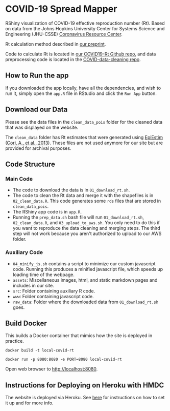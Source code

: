 # COVID-19 Spread Mapper

RShiny visualization of COVID-19 effective reproduction number (Rt). Based on
data from the Johns Hopkins University Center for Systems Science and
Engineering (JHU-CSSE) [Coronavirus Resource
Center](https://github.com/CSSEGISandData/COVID-19).

Rt calculation method described in [our preprint](https://www.medrxiv.org/content/10.1101/2021.03.12.21253496v1).

Code to calculate Rt is located in [our COVID19-Rt Github repo](https://github.com/lin-lab/COVID19-Rt),
and data preprocessing code is located in the [COVID-data-cleaning repo](https://github.com/lin-lab/COVID-data-cleaning).

## How to Run the app

If you downloaded the app locally, have all the dependencies, and wish to run
it, simply open the `app.R` file in RStudio and click the `Run App` button.

## Download our Data

Please see the data files in the `clean_data_pois` folder for the cleaned data that
was displayed on the website.

The `clean_data` folder has Rt estimates that were generated using
[EpiEstim](https://cran.r-project.org/package=EpiEstim) ([Cori, A., et al.,
2013](https://doi.org/10.1093/aje/kwt133)). These files are not used anymore for
our site but are provided for archival purposes.


## Code Structure

### Main Code

+ The code to download the data is in `01_download_rt.sh`.
+ The code to clean the Rt data and merge it with the shapefiles is in
  `02_clean_data.R`. This code generates some `rds` files that are stored in
  `clean_data_pois`.
+ The RShiny app code is in `app.R`.
+ Running the `prep_data.sh` bash file will run `01_download_rt.sh`,
  `02_clean_data.R`, and `03_upload_to_aws.sh`. You only need to do this if you
  want to reproduce the data cleaning and merging steps. The third step will not
  work because you aren't authorized to upload to our AWS folder.

### Auxiliary Code

+ `04_minify_js.sh` contains a script to minimize our custom javascript code.
  Running this produces a minified javascript file, which speeds up loading time
  of the webpage.
+ `assets`: Miscellaneous images, html, and static markdown pages and includes
  in our site.
+ `src`: Folder containing auxiliary R code.
+ `www`: Folder containing javascript code.
+ `raw_data`: Folder where the downloaded data from `01_download_rt.sh` goes.

## Build Docker

This builds a Docker container that mimics how the site is deployed in practice.

`docker build -t local-covid-rt`

`docker run -p 8080:8080 -e PORT=8080 local-covid-rt`

Open web browser to [http://localhost:8080](http://localhost:8080).

## Instructions for Deploying on Heroku with HMDC

The website is deployed via Heroku. See [here](https://hmdc.gitbook.io/r/) for
instructions on how to set it up and for more info.
